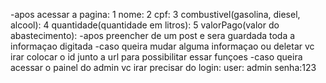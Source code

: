 -apos acessar a pagina:
1 nome:
2 cpf:
3 combustivel(gasolina, diesel, alcool):
4 quantidade(quantidade em litros): 
5 valorPago(valor do abastecimento): 
-apos preencher de um post e sera guardada toda a informaçao digitada 
-caso queira mudar alguma informaçao ou deletar vc irar colocar o id junto a url para possibilitar essar funçoes 
-caso queira acessar o painel do admin vc irar precisar do login:
user: admin
senha:123
